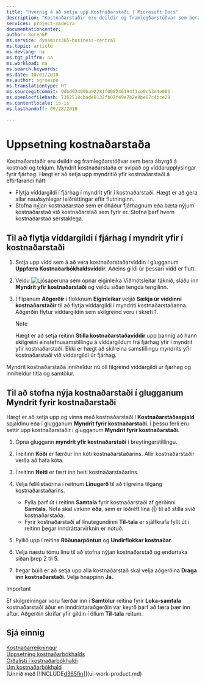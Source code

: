 ```yaml
---
title: "Hvernig á að setja upp Kostnaðarstaði | Microsoft Docs"
description: "Kostnaðarstaðir eru deildir og framlegðarstöðvar sem bera ábyrgð á kostnaði og tekjum. Myndrit kostnaðarstaða er svipað og víddarupplýsingar fyrir fjárhag."
services: project-madeira
documentationcenter: 
author: SorenGP
ms.service: dynamics365-business-central
ms.topic: article
ms.devlang: na
ms.tgt_pltfrm: na
ms.workload: na
ms.search.keywords: 
ms.date: 10/01/2018
ms.author: sgroespe
ms.translationtype: HT
ms.sourcegitcommit: 9dbd92409ba02281f008246194f3ce0c53e4e001
ms.openlocfilehash: 7362518cbade8132fb07f49e7b2e9be67c4bce29
ms.contentlocale: is-is
ms.lasthandoff: 09/28/2018

---
```

# <a name="set-up-cost-centers"></a>Uppsetning kostnaðarstaða
Kostnaðarstaðir eru deildir og framlegðarstöðvar sem bera ábyrgð á kostnaði og tekjum. Myndrit kostnaðarstaða er svipað og víddarupplýsingar fyrir fjárhag. Hægt er að setja upp myndritið yfir kostnaðarstaði á eftirfarandi hátt:  

-   Flytja víddargildi í fjárhag í myndrit yfir í kostnaðarstaði. Hægt er að gera allar nauðsynlegar leiðréttingar eftir flutninginn.  
-   Stofna nýjan kostnaðarstað sem er óháður fjárhagnum eða bæta nýjum kostnaðarstað við kostnaðarstað sem fyrir er. Stofna þarf hvern kostnaðarstað sérstaklega.  

## <a name="to-transfer-dimension-values-in-the-general-ledger-to-the-chart-of-cost-centers"></a>Til að flytja víddargildi í fjárhag í myndrit yfir í kostnaðarstaði  
1.  Setja upp vídd sem á að vera kostnaðarstaðarvíddin í glugganum **Uppfæra Kostnaðarbókhaldsvíddir**. Aðeins gildi úr þessari vídd er flutt.  
2.  Veldu ![Ljósaperuna sem opnar eiginleika Viðmótsleitar](media/ui-search/search_small.png "Segðu mér hvað þú vilt gera") táknið, sláðu inn **Myndrit yfir kostnaðarstaði** og veldu síðan tengda tengilinn.  
3.  Í flipanum **Aðgerðir** í flokknum **Eiginleikar** veljið **Sækja úr víddinni kostnaðarstaðir** til að flytja víddargildi í myndriti kostnaðarstaðanna. Aðgerðin flytur víddargildin sem skilgreind voru í skrefi 1.  

    > [!NOTE]  
    >  Hægt er að setja reitinn **Stilla kostnaðarstaðavíddir** upp þannig að hann skilgreini einstefnusamstillingu á víddargildum frá fjárhag yfir í myndrit yfir kostnaðarstaði. Ekki er hægt að skilreina samstillingu myndrits yfir kostnaðarstaði við víddargildi úr fjárhag.  

Myndrit kostnaðarstaða inniheldur nú öll tilgreind víddargildi úr fjárhag og inniheldur titla og samtölur.  

## <a name="to-create-new-cost-centers-in-the-chart-of-cost-centers-window"></a>Til að stofna nýja kostnaðarstaði í glugganum Myndrit fyrir kostnaðarstaði  
Hægt er að setja upp og vinna með kostnaðarstaði í **Kostnaðarstaðaspjald** spjaldinu eða í glugganum **Myndrit fyrir kostnaðarstaði**. Í þessu ferli eru settir upp kostnaðarstaðir í glugganum **Myndrit fyrir kostnaðarstaði**.  

1. Opna gluggann **myndrit yfir kostnaðarstaði** í breytingarstillingu.  
2. Í reitinn **Kóði** er færður inn kóti kostnaðarstaðarins. Allir kostnaðarstaðir verða að hafa kóta.  
3. Í reitinn **Heiti** er fært inn heiti kostnaðarstaðarins.  
4. Velja fellilistaörina í reitnum **Línugerð** til að tilgreina tilgang kostnaðarstaðarins.  

    - Fylla þarf út í reitinn **Samtala** fyrir kostnaðarstaði af gerðinni **Samtals**. Nota skal virkinn **eða**, sem er lóðrétt lína (**&#124;**) til að stilla svið kostnaðarstaða.  
    - Fyrir kostnaðarstaði af línutegundinni **Til-tala** er sjálfkrafa fyllt út í reitinn þegar inndráttarvirknin er notuð.  
5.  Fyllið upp í reitina **Röðunarpöntun** og **Undirflokkar kostnaðar**.  
6.  Velja næstu tómu línu til að stofna nýjan kostnaðarstað og endurtaka síðan þrep 2 til 5.  
7.  Þegar búið er að setja upp alla kostnaðarstað skal velja aðgerðina **Draga inn kostnaðarstaði**. Velja hnappinn **Já**.  

> [!IMPORTANT]  
>  Ef skilgreiningar voru færðar inn í **Samtölur** reitina fyrir **Loka-samtala** kostnaðarstaði áður en inndráttaraðgerðin var keyrð þarf að færa þær inn aftur. Aðgerðin skrifar yfir gildin í öllum **Til-tala** reitum.  

## <a name="see-also"></a>Sjá einnig  
[Kostnaðarreikningur](finance-manage-cost-accounting.md)  
[Uppsetning kostnaðarbókhalds](finance-set-up-cost-accounting.md)   
[Orðalisti í kostnaðarbókhaldi](finance-terminology-in-cost-accounting.md)   
[Um kostnaðarbókhald](finance-about-cost-accounting.md)  
[Unnið með [!INCLUDE[d365fin](includes/d365fin_md.md)]](ui-work-product.md)

